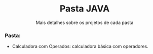 <h1 align="center">Pasta JAVA</h1>
<p align="center">Mais detalhes sobre os projetos de cada pasta</p>

<h3>Pasta: </h3>
<ul>
  <li>Calculadora com Operados: calculadora básica com operadores.</li>
</ul>  
